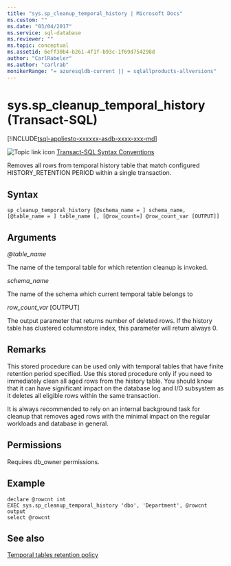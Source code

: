 ```yaml
---
title: "sys.sp_cleanup_temporal_history | Microsoft Docs"
ms.custom: ""
ms.date: "03/04/2017"
ms.service: sql-database
ms.reviewer: ""
ms.topic: conceptual
ms.assetid: 6eff30b4-b261-4f1f-b93c-1f69d754298d
author: "CarlRabeler"
ms.author: "carlrab"
monikerRange: "= azuresqldb-current || = sqlallproducts-allversions"
---
```

# sys.sp_cleanup_temporal_history (Transact-SQL)
[!INCLUDE[tsql-appliesto-xxxxxx-asdb-xxxx-xxx-md](../../includes/tsql-appliesto-xxxxxx-asdb-xxxx-xxx-md.md)]

 ![Topic link icon](../../database-engine/configure-windows/media/topic-link.gif "Topic link icon") [Transact-SQL Syntax Conventions](../../t-sql/language-elements/transact-sql-syntax-conventions-transact-sql.md)  

Removes all rows from temporal history table that match configured HISTORY_RETENTION PERIOD within a single transaction.
  
## Syntax  
```  
sp_cleanup_temporal_history [@schema_name = ] schema_name, [@table_name = ] table_name [, [@row_count=] @row_count_var [OUTPUT]]
```  
  
## Arguments  

*\@table_name*

The name of the temporal table for which retention cleanup is invoked.

*schema_name*

The name of the schema which current temporal table belongs to

*row_count_var* [OUTPUT]

The output parameter that returns number of deleted rows. If the history table has clustered columnstore index, this parameter will return always 0.
  
## Remarks
This stored procedure can be used only with temporal tables that have finite retention period specified.
Use this stored procedure only if you need to immediately clean all aged rows from the history table. You should know that it can have significant impact on the database log and I/O subsystem as it deletes all eligible rows within the same transaction. 

It is always recommended to rely on an internal background task for cleanup that removes aged rows with the minimal impact on the regular workloads and database in general.

## Permissions  
 Requires db_owner permissions.  

## Example

```
declare @rowcnt int
EXEC sys.sp_cleanup_temporal_history 'dbo', 'Department', @rowcnt output
select @rowcnt
```

## See also

[Temporal tables retention policy](https://docs.microsoft.com/azure/sql-database/sql-database-temporal-tables-retention-policy)
